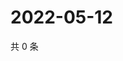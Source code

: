 # 2022-05-12

共 0 条

<!-- BEGIN WEIBO -->
<!-- 最后更新时间 Thu May 12 2022 06:13:14 GMT+0800 (China Standard Time) -->

<!-- END WEIBO -->
